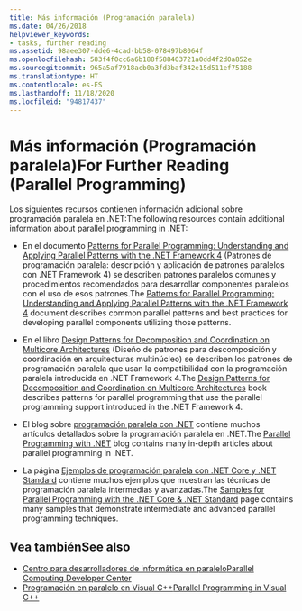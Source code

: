 ```yaml
---
title: Más información (Programación paralela)
ms.date: 04/26/2018
helpviewer_keywords:
- tasks, further reading
ms.assetid: 98aee307-dde6-4cad-bb58-078497b8064f
ms.openlocfilehash: 583f4f0cc6a6b188f588403721a0dd4f2d0a852e
ms.sourcegitcommit: 965a5af7918acb0a3fd3baf342e15d511ef75188
ms.translationtype: HT
ms.contentlocale: es-ES
ms.lasthandoff: 11/18/2020
ms.locfileid: "94817437"
---
```

# <a name="for-further-reading-parallel-programming"></a><span data-ttu-id="ae059-102">Más información (Programación paralela)</span><span class="sxs-lookup"><span data-stu-id="ae059-102">For Further Reading (Parallel Programming)</span></span>

<span data-ttu-id="ae059-103">Los siguientes recursos contienen información adicional sobre programación paralela en .NET:</span><span class="sxs-lookup"><span data-stu-id="ae059-103">The following resources contain additional information about parallel programming in .NET:</span></span>

- <span data-ttu-id="ae059-104">En el documento [Patterns for Parallel Programming: Understanding and Applying Parallel Patterns with the .NET Framework 4](https://www.microsoft.com/download/details.aspx?id=19222) (Patrones de programación paralela: descripción y aplicación de patrones paralelos con .NET Framework 4) se describen patrones paralelos comunes y procedimientos recomendados para desarrollar componentes paralelos con el uso de esos patrones.</span><span class="sxs-lookup"><span data-stu-id="ae059-104">The [Patterns for Parallel Programming: Understanding and Applying Parallel Patterns with the .NET Framework 4](https://www.microsoft.com/download/details.aspx?id=19222) document describes common parallel patterns and best practices for developing parallel components utilizing those patterns.</span></span>

- <span data-ttu-id="ae059-105">En el libro [Design Patterns for Decomposition and Coordination on Multicore Architectures](/previous-versions/msp-n-p/ff963553(v=pandp.10)) (Diseño de patrones para descomposición y coordinación en arquitecturas multinúcleo) se describen los patrones de programación paralela que usan la compatibilidad con la programación paralela introducida en .NET Framework 4.</span><span class="sxs-lookup"><span data-stu-id="ae059-105">The [Design Patterns for Decomposition and Coordination on Multicore Architectures](/previous-versions/msp-n-p/ff963553(v=pandp.10)) book describes patterns for parallel programming that use the parallel programming support introduced in the .NET Framework 4.</span></span>

- <span data-ttu-id="ae059-106">El blog sobre [programación paralela con .NET](https://devblogs.microsoft.com/pfxteam/) contiene muchos artículos detallados sobre la programación paralela en .NET.</span><span class="sxs-lookup"><span data-stu-id="ae059-106">The [Parallel Programming with .NET](https://devblogs.microsoft.com/pfxteam/) blog contains many in-depth articles about parallel programming in .NET.</span></span>

- <span data-ttu-id="ae059-107">La página [Ejemplos de programación paralela con .NET Core y .NET Standard](/samples/browse/?products=dotnet-core%2Cdotnet-standard&term=parallel) contiene muchos ejemplos que muestran las técnicas de programación paralela intermedias y avanzadas.</span><span class="sxs-lookup"><span data-stu-id="ae059-107">The [Samples for Parallel Programming with the .NET Core & .NET Standard](/samples/browse/?products=dotnet-core%2Cdotnet-standard&term=parallel) page contains many samples that demonstrate intermediate and advanced parallel programming techniques.</span></span>

## <a name="see-also"></a><span data-ttu-id="ae059-108">Vea también</span><span class="sxs-lookup"><span data-stu-id="ae059-108">See also</span></span>

- <span data-ttu-id="ae059-109">[Centro para desarrolladores de informática en paralelo](/previous-versions/bb964701(v=msdn.10))</span><span class="sxs-lookup"><span data-stu-id="ae059-109">[Parallel Computing Developer Center](/previous-versions/bb964701(v=msdn.10))</span></span>
- [<span data-ttu-id="ae059-110">Programación en paralelo en Visual C++</span><span class="sxs-lookup"><span data-stu-id="ae059-110">Parallel Programming in Visual C++</span></span>](/cpp/parallel/parallel-programming-in-visual-cpp)
